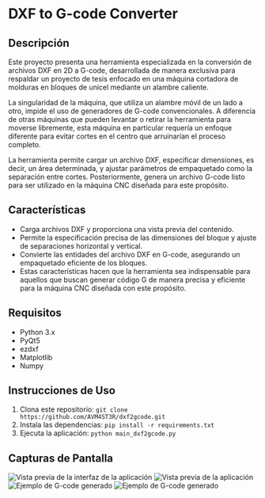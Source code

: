 # DXF to G-code Converter

## Descripción
Este proyecto presenta una herramienta especializada en la conversión de archivos DXF en 2D a G-code, desarrollada de manera exclusiva para respaldar un proyecto de tesis enfocado en una máquina cortadora de molduras en bloques de unicel mediante un alambre caliente.

La singularidad de la máquina, que utiliza un alambre móvil de un lado a otro, impide el uso de generadores de G-code convencionales. A diferencia de otras máquinas que pueden levantar o retirar la herramienta para moverse libremente, esta máquina en particular requería un enfoque diferente para evitar cortes en el centro que arruinarían el proceso completo.

La herramienta permite cargar un archivo DXF, especificar dimensiones, es decir, un área determinada, y ajustar parámetros de empaquetado como la separación entre cortes. Posteriormente, genera un archivo G-code listo para ser utilizado en la máquina CNC diseñada para este propósito.

## Características
- Carga archivos DXF y proporciona una vista previa del contenido.
- Permite la especificación precisa de las dimensiones del bloque y ajuste de separaciones horizontal y vertical.
- Convierte las entidades del archivo DXF en G-code, asegurando un empaquetado eficiente de los bloques.
- Estas características hacen que la herramienta sea indispensable para aquellos que buscan generar código G de manera precisa y eficiente para la máquina CNC diseñada con este propósito.

## Requisitos
- Python 3.x
- PyQt5
- ezdxf
- Matplotlib
- Numpy

## Instrucciones de Uso
1. Clona este repositorio: `git clone https://github.com/AVM4ST3R/dxf2gcode.git` 
2. Instala las dependencias: `pip install -r requirements.txt`
3. Ejecuta la aplicación: `python main_dxf2gcode.py`

## Capturas de Pantalla
![Vista previa de la interfaz de la aplicación](screenshots/screenshot1.png)
![Vista previa de la aplicación](screenshots/screenshot2.png)
![Ejemplo de G-code generado](screenshots/screenshot3.png)
![Ejemplo de G-code generado](screenshots/screenshot4.png)


